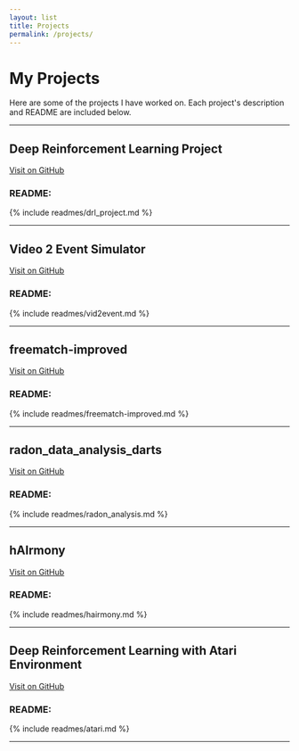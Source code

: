 ```yaml
---
layout: list
title: Projects
permalink: /projects/
---
```


# My Projects

Here are some of the projects I have worked on. Each project's description and README are included below.

---

## Deep Reinforcement Learning Project
<!-- The project presents a Deep Q-learning-based agent to optimize HVAC (Heating, Ventilation, and Air Conditioning) systems. The environment is modeled using fundamental heat transfer equations, enabling the agent to outperform traditional thermostat-based controls. -->

[Visit on GitHub](https://github.com/abbaasalif/drl_project)

### README:
{% include readmes/drl_project.md %}

---

## Video 2 Event Simulator
[Visit on GitHub](https://github.com/abbaasalif/video2eventsimulator)

### README:
{% include readmes/vid2event.md %}

---

## freematch-improved
[Visit on GitHub](https://github.com/abbaasalif/freematch-improved/)

### README:
{% include readmes/freematch-improved.md %}

---

## radon_data_analysis_darts
[Visit on GitHub](https://github.com/abbaasalif/radon_analysis_darts/)

### README:
{% include readmes/radon_analysis.md %}

---

## hAIrmony
[Visit on GitHub](https://github.com/abbaasalif/hAIrmony/)

### README:
{% include readmes/hairmony.md %}

---

## Deep Reinforcement Learning with Atari Environment
[Visit on GitHub](https://github.com/abbaasalif/drl_hw4)

### README:
{% include readmes/atari.md %}

---